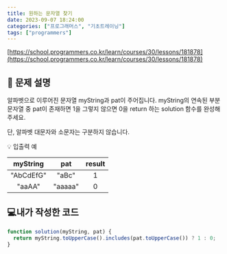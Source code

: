 ```yaml
---
title: 원하는 문자열 찾기
date: 2023-09-07 18:24:00
categories: ["프로그래머스", "기초트레이닝"]
tags: ["programmers"]
---
```


[https://school.programmers.co.kr/learn/courses/30/lessons/181878](https://school.programmers.co.kr/learn/courses/30/lessons/181878)

## 📔 문제 설명

알파벳으로 이루어진 문자열 myString과 pat이 주어집니다. myString의 연속된 부분 문자열 중 pat이 존재하면 1을 그렇지 않으면 0을 return 하는 solution 함수를 완성해 주세요.

단, 알파벳 대문자와 소문자는 구분하지 않습니다.

💡 입출력 예

| myString  |   pat   | result |
| :-------: | :-----: | :----: |
| "AbCdEfG" |  "aBc"  |   1    |
|  "aaAA"   | "aaaaa" |   0    |

## 💻내가 작성한 코드

```js
function solution(myString, pat) {
  return myString.toUpperCase().includes(pat.toUpperCase()) ? 1 : 0;
}
```
